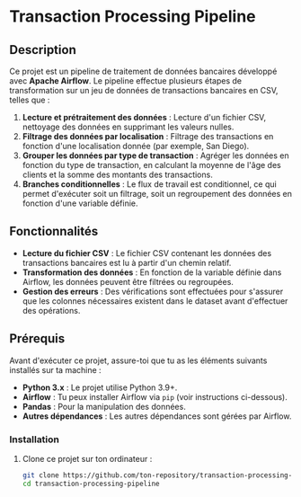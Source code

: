 # Transaction Processing Pipeline

## Description

Ce projet est un pipeline de traitement de données bancaires développé avec **Apache Airflow**. Le pipeline effectue plusieurs étapes de transformation sur un jeu de données de transactions bancaires en CSV, telles que :

1. **Lecture et prétraitement des données** : Lecture d'un fichier CSV, nettoyage des données en supprimant les valeurs nulles.
2. **Filtrage des données par localisation** : Filtrage des transactions en fonction d'une localisation donnée (par exemple, San Diego).
3. **Grouper les données par type de transaction** : Agréger les données en fonction du type de transaction, en calculant la moyenne de l'âge des clients et la somme des montants des transactions.
4. **Branches conditionnelles** : Le flux de travail est conditionnel, ce qui permet d'exécuter soit un filtrage, soit un regroupement des données en fonction d'une variable définie.

## Fonctionnalités

- **Lecture du fichier CSV** : Le fichier CSV contenant les données des transactions bancaires est lu à partir d'un chemin relatif.
- **Transformation des données** : En fonction de la variable définie dans Airflow, les données peuvent être filtrées ou regroupées.
- **Gestion des erreurs** : Des vérifications sont effectuées pour s'assurer que les colonnes nécessaires existent dans le dataset avant d'effectuer des opérations.

## Prérequis

Avant d'exécuter ce projet, assure-toi que tu as les éléments suivants installés sur ta machine :

- **Python 3.x** : Le projet utilise Python 3.9+.
- **Airflow** : Tu peux installer Airflow via `pip` (voir instructions ci-dessous).
- **Pandas** : Pour la manipulation des données.
- **Autres dépendances** : Les autres dépendances sont gérées par Airflow.

### Installation

1. Clone ce projet sur ton ordinateur :
   ```bash
   git clone https://github.com/ton-repository/transaction-processing-pipeline.git
   cd transaction-processing-pipeline

